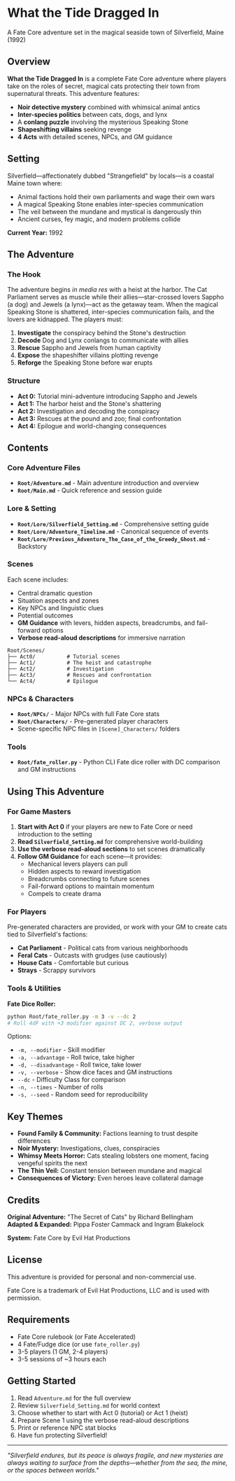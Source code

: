 # What the Tide Dragged In

A Fate Core adventure set in the magical seaside town of Silverfield, Maine (1992)

## Overview

**What the Tide Dragged In** is a complete Fate Core adventure where players take on the roles of secret, magical cats protecting their town from supernatural threats. This adventure features:

- **Noir detective mystery** combined with whimsical animal antics
- **Inter-species politics** between cats, dogs, and lynx
- A **conlang puzzle** involving the mysterious Speaking Stone
- **Shapeshifting villains** seeking revenge
- **4 Acts** with detailed scenes, NPCs, and GM guidance

## Setting

Silverfield—affectionately dubbed "Strangefield" by locals—is a coastal Maine town where:
- Animal factions hold their own parliaments and wage their own wars
- A magical Speaking Stone enables inter-species communication
- The veil between the mundane and mystical is dangerously thin
- Ancient curses, fey magic, and modern problems collide

**Current Year:** 1992

## The Adventure

### The Hook
The adventure begins *in media res* with a heist at the harbor. The Cat Parliament serves as muscle while their allies—star-crossed lovers Sappho (a dog) and Jewels (a lynx)—act as the getaway team. When the magical Speaking Stone is shattered, inter-species communication fails, and the lovers are kidnapped. The players must:

1. **Investigate** the conspiracy behind the Stone's destruction
2. **Decode** Dog and Lynx conlangs to communicate with allies
3. **Rescue** Sappho and Jewels from human captivity
4. **Expose** the shapeshifter villains plotting revenge
5. **Reforge** the Speaking Stone before war erupts

### Structure

- **Act 0:** Tutorial mini-adventure introducing Sappho and Jewels
- **Act 1:** The harbor heist and the Stone's shattering
- **Act 2:** Investigation and decoding the conspiracy
- **Act 3:** Rescues at the pound and zoo; final confrontation
- **Act 4:** Epilogue and world-changing consequences

## Contents

### Core Adventure Files
- **`Root/Adventure.md`** - Main adventure introduction and overview
- **`Root/Main.md`** - Quick reference and session guide

### Lore & Setting
- **`Root/Lore/Silverfield_Setting.md`** - Comprehensive setting guide
- **`Root/Lore/Adventure_Timeline.md`** - Canonical sequence of events
- **`Root/Lore/Previous_Adventure_The_Case_of_the_Greedy_Ghost.md`** - Backstory

### Scenes
Each scene includes:
- Central dramatic question
- Situation aspects and zones
- Key NPCs and linguistic clues
- Potential outcomes
- **GM Guidance** with levers, hidden aspects, breadcrumbs, and fail-forward options
- **Verbose read-aloud descriptions** for immersive narration

```
Root/Scenes/
├── Act0/          # Tutorial scenes
├── Act1/          # The heist and catastrophe
├── Act2/          # Investigation
├── Act3/          # Rescues and confrontation
└── Act4/          # Epilogue
```

### NPCs & Characters
- **`Root/NPCs/`** - Major NPCs with full Fate Core stats
- **`Root/Characters/`** - Pre-generated player characters
- Scene-specific NPC files in `[Scene]_Characters/` folders

### Tools
- **`Root/fate_roller.py`** - Python CLI Fate dice roller with DC comparison and GM instructions

## Using This Adventure

### For Game Masters

1. **Start with Act 0** if your players are new to Fate Core or need introduction to the setting
2. **Read `Silverfield_Setting.md`** for comprehensive world-building
3. **Use the verbose read-aloud sections** to set scenes dramatically
4. **Follow GM Guidance** for each scene—it provides:
   - Mechanical levers players can pull
   - Hidden aspects to reward investigation
   - Breadcrumbs connecting to future scenes
   - Fail-forward options to maintain momentum
   - Compels to create drama

### For Players

Pre-generated characters are provided, or work with your GM to create cats tied to Silverfield's factions:
- **Cat Parliament** - Political cats from various neighborhoods
- **Feral Cats** - Outcasts with grudges (use cautiously)
- **House Cats** - Comfortable but curious
- **Strays** - Scrappy survivors

### Tools & Utilities

**Fate Dice Roller:**
```bash
python Root/fate_roller.py -m 3 -v --dc 2
# Roll 4dF with +3 modifier against DC 2, verbose output
```

Options:
- `-m, --modifier` - Skill modifier
- `-a, --advantage` - Roll twice, take higher
- `-d, --disadvantage` - Roll twice, take lower
- `-v, --verbose` - Show dice faces and GM instructions
- `--dc` - Difficulty Class for comparison
- `-n, --times` - Number of rolls
- `-s, --seed` - Random seed for reproducibility

## Key Themes

- **Found Family & Community:** Factions learning to trust despite differences
- **Noir Mystery:** Investigations, clues, conspiracies
- **Whimsy Meets Horror:** Cats stealing lobsters one moment, facing vengeful spirits the next
- **The Thin Veil:** Constant tension between mundane and magical
- **Consequences of Victory:** Even heroes leave collateral damage

## Credits

**Original Adventure:** "The Secret of Cats" by Richard Βellingham  
**Adapted & Expanded:** Pippa Foster Cammack and Ingram Blakelock

**System:** Fate Core by Evil Hat Productions

## License

This adventure is provided for personal and non-commercial use.

Fate Core is a trademark of Evil Hat Productions, LLC and is used with permission.

## Requirements

- Fate Core rulebook (or Fate Accelerated)
- 4 Fate/Fudge dice (or use `fate_roller.py`)
- 3-5 players (1 GM, 2-4 players)
- 3-5 sessions of ~3 hours each

## Getting Started

1. Read `Adventure.md` for the full overview
2. Review `Silverfield_Setting.md` for world context
3. Choose whether to start with Act 0 (tutorial) or Act 1 (heist)
4. Prepare Scene 1 using the verbose read-aloud descriptions
5. Print or reference NPC stat blocks
6. Have fun protecting Silverfield!

---

*"Silverfield endures, but its peace is always fragile, and new mysteries are always waiting to surface from the depths—whether from the sea, the mine, or the spaces between worlds."*
